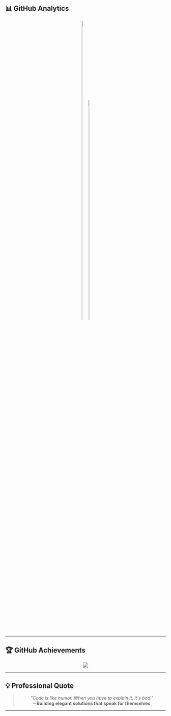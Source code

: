 ## 📊 **GitHub Analytics**

<div align="center">

<a href="https://github.com/shivamnox" style="display:inline-block">
  <img src="https://github-readme-stats.vercel.app/api?username=shivamnox&show_icons=true&theme=tokyonight&hide_border=true&count_private=true&include_all_commits=true" width="49%" />
</a><a href="https://github.com/shivamnox" style="display:inline-block">
  <img src="https://github-readme-stats.vercel.app/api/top-langs/?username=shivamnox&layout=compact&theme=tokyonight&hide_border=true&langs_count=8" width="42%" />
</a>

</div>


---

## 🏆 **GitHub Achievements**

<div align="center">

<img src="https://github-profile-trophy.vercel.app/?username=shivamnox&theme=tokyonight&no-frame=true&no-bg=true&row=1&column=6" />

</div>

---

## 💡 **Professional Quote**

<div align="center">

> *"Code is like humor. When you have to explain it, it's bad."*  
> **– Building elegant solutions that speak for themselves**

</div>

---
